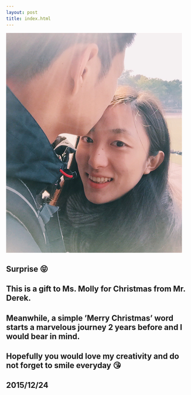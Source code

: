 ```yaml
---
layout: post
title: index.html
---
```


![xxx](/images/IMG_1381.png)
## Surprise 😝
## This is a gift to Ms. Molly for Christmas from Mr. Derek. 
## Meanwhile, a simple ’Merry Christmas’ word starts a marvelous journey 2 years before and I would bear in mind.
## Hopefully you would love my creativity and do not forget to smile everyday 😘
## 2015/12/24



